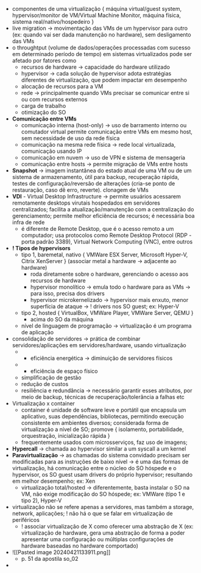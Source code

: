 * componentes de uma virtualização { máquina virtual/guest system, hypervisor/monitor de VM/Virtual Machine Monitor, máquina física, sistema real/nativo/hospedeiro }
* live migration -> movimentação das VMs de um hypervisor para outro (ex: quando vai ser dada manutenção no hardware), sem desligamento das VMs
* o throughtput (volume de dados/operações processadas com sucesso em determinado período de tempo) em sistemas virtualizados pode ser afetado por fatores como
	* recursos de hardware -> capacidade do hardware utilizado
	* hypervisor -> cada solução de hypervisor adota estratégias diferentes de virtualização, que podem impactar em desempenho
	* alocação de recursos para a VM
	* rede -> principalmente quando VMs precisar se comunicar entre si ou com recursos externos
	* carga de trabalho
	* otimização do SO
* **Comunicação entre VMs**
	* comunicação interna (host-only) -> uso de barramento interno ou comutador virtual permite comunicação entre VMs em mesmo host, sem necessidade de uso da rede física
	* comunicação na mesma rede física -> rede local virtualizada, comunicação usando IP
	* comunicação em nuvem -> uso de VPN e sistema de mensageria
	* comunicação entre hosts -> permite migração de VMs entre hosts
* **Snapshot** -> imagem instantânea do estado atual de uma VM ou de um sistema de armazenamento, útil para backup, recuperação rápida, testes de configuração/reversão de alterações (cria-se ponto de restauração, caso dê erro, reverte). clonagem de VMs
* **VDI** - Virtual Desktop Infrastructure -> permite usuários acessarem remotamente desktops virutais hospedados em servidores centralizados; facilita a atualização/manutenção com a centralização do gerenciamento; permite melhor eficiência de recursos; é necessária boa infra de rede
	* é diferente de Remote Desktop, que é o acesso remoto a um computador; usa protocolos como Remote Desktop Protocol (RDP - porta padrão 3389), Virtual Network Computing (VNC), entre outros
* **! Tipos de hypervisors**
	* tipo 1, baremetal, nativo { VMWare ESX Server, Microsoft Hyper-V, Citrix XenServer } (associar metal a hardware -> adjacente ao hardware)
		* roda diretamente sobre o hardware, gerenciando o acesso aos recursos de hardware
		* hypervisor monolítico -> emula todo o hardware para as VMs -> para isso, precisa dos drivers
		* hypervisor microkernelizado -> hypervisor mais enxuto, menor superfícia de ataque -> ! drivers nos SO guest; ex: Hyper-V
	* tipo 2, hosted  { VirtualBox, VMWare Player, VMWare Server, QEMU }
		* acima do SO da máquina
	* nível de linguagem de programação -> virtualização é um programa de aplicação
* consolidação de servidores -> prática de combinar servidores/aplicações em servidores/hardware, usando virtualização
	* + eficiência energética -> diminuição de servidores físicos
	* + eficiência de espaço físico
	* simplificação de gestão
	* redução de custos
	* resiliência e redundância -> necessário garantir esses atributos, por meio de backup, técnicas de recuperação/tolerância a falhas etc
* Virtualização x container
	* container é unidade de software leve e portátil que encapsula um aplicativo, suas dependências, bibliotecas, permitindo execução consistente em ambientes diversos; considerada forma de virtualização a nível de SO; promove { isolamento, portabilidade, orquestração, inicialização rápida }
	* frequentemente usados com microsserviços, faz uso de imagens;
* **Hypercall** -> chamada ao hypervisor similar a um syscall a um kernel
* **Paravirtualização** -> as chamadas do sistema convidado precisam ser modificadas para as instruções de baixo nível -> é uma das formas de virtualização, há comunicação entre o núcleo do SO hóspede e o hypervisor, os SO guest usam drivers do próprio hypervisor; resultando em melhor desempenho; ex: Xen
	* virtualização total/hosted -> diferentemente, basta instalar o SO na VM, não exige modificação do SO hóspede; ex: VMWare (tipo 1 e tipo 2), Hyper-V
* virtualização não se refere apenas a servidores, mas também a storage, network, aplicações; ! não há o que se falar em virtualização de periféricos
	* ! associar virtualização de X como oferecer uma abstração de X (ex: virtualização de hardware, gera uma abstração de forma a poder apresentar uma configuração ou múltiplas configurações de hardware baseadas no hardware comportado)
* ![[Pasted image 20240421133911.png]]
	* p. 51 da apostila so_02
* 
